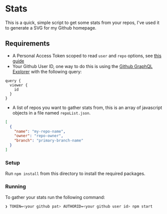 # Stats

This is a quick, simple script to get some stats from your repos, I've used it to generate a SVG for my Github homepage.

## Requirements

- A Personal Access Token scoped to read `user` and `repo` options, see [this guide](https://docs.github.com/en/authentication/keeping-your-account-and-data-secure/managing-your-personal-access-tokens#creating-a-personal-access-token-classic)
- Your Github User ID, one way to do this is using the [Github GraphQL Explorer](https://docs.github.com/en/graphql/overview/explorer) with the following query:

```
query {
  viewer {
    id
  }
}
```

- A list of repos you want to gather stats from, this is an array of javascript objects in a file named `repoList.json`.

```json
[
  {
    "name": "my-repo-name",
    "owner": "repo-owner",
    "branch": "primary-branch-name"
  }
]
```

### Setup

Run `npm install` from this directory to install the required packages.

### Running

To gather your stats run the following command:

```bash
❯ TOKEN=<your github pat> AUTHORID=<your github user id> npm start
```
